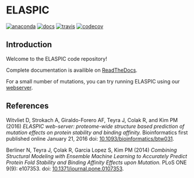 # ELASPIC

[![anaconda](https://anaconda.org/ostrokach/elaspic/badges/version.svg?style=flat-square)](https://anaconda.org/ostrokach/elaspic)
[![docs](https://img.shields.io/badge/docs-latest-blue.svg?style=flat-square&?version=latest)](http://ostrokach.github.io/elaspic)
[![travis](https://img.shields.io/travis/ostrokach/elaspic.svg?style=flat-square)](https://travis-ci.org/ostrokach/elaspic)
[![codecov](https://img.shields.io/codecov/c/github/ostrokach/elaspic.svg?style=flat-square)](https://codecov.io/gh/ostrokach/elaspic)


## Introduction

Welcome to the ELASPIC code repository!

Complete documentation is availible on [ReadTheDocs](http://elaspic.readthedocs.io).

For a small number of mutations, you can try running ELASPIC using our [webserver](http://elaspic.kimlab.org).


## References

Witvliet D, Strokach A, Giraldo-Forero AF, Teyra J, Colak R, and Kim PM (2016)
*ELASPIC web-server: proteome-wide structure based prediction of mutation effects on protein stability and binding affinity.* Bioinformatics first published online January 21, 2016 doi: [10.1093/bioinformatics/btw031](https://doi.org/10.1093/bioinformatics/btw031).

Berliner N, Teyra J, Çolak R, Garcia Lopez S, Kim PM (2014) *Combining Structural Modeling with Ensemble Machine Learning to Accurately Predict Protein Fold Stability and Binding Affinity Effects upon Mutation.* PLoS ONE 9(9): e107353. doi: [10.1371/journal.pone.0107353](https://doi.org/10.1371/journal.pone.0107353).
